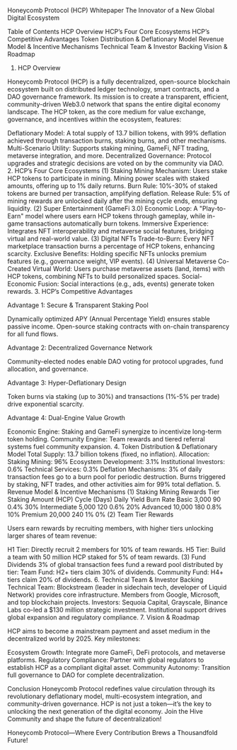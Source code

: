 Honeycomb Protocol (HCP) Whitepaper‌
The Innovator of a New Global Digital Ecosystem‌

Table of Contents‌
HCP Overview‌
HCP’s Four Core Ecosystems‌
HCP’s Competitive Advantages‌
Token Distribution & Deflationary Model‌
Revenue Model & Incentive Mechanisms‌
Technical Team & Investor Backing‌
Vision & Roadmap‌
1. HCP Overview‌

Honeycomb Protocol (HCP)‌ is a fully decentralized, open-source blockchain ecosystem built on distributed ledger technology, smart contracts, and a DAO governance framework. Its mission is to create a transparent, efficient, community-driven Web3.0 network that spans the entire digital economy landscape. The ‌HCP token‌, as the core medium for value exchange, governance, and incentives within the ecosystem, features:

Deflationary Model‌: A total supply of 13.7 billion tokens, with 99% deflation achieved through transaction burns, staking burns, and other mechanisms.
Multi-Scenario Utility‌: Supports staking mining, GameFi, NFT trading, metaverse integration, and more.
Decentralized Governance‌: Protocol upgrades and strategic decisions are voted on by the community via DAO.
2. HCP’s Four Core Ecosystems‌
(1) Staking Mining‌
Mechanism‌: Users stake HCP tokens to participate in mining. Mining power scales with staked amounts, offering up to 1% daily returns.
Burn Rule‌: 10%-30% of staked tokens are burned per transaction, amplifying deflation.
Release Rule‌: 5% of mining rewards are unlocked daily after the mining cycle ends, ensuring liquidity.
(2) Super Entertainment (GameFi 3.0)‌
Economic Loop‌: A "Play-to-Earn" model where users earn HCP tokens through gameplay, while in-game transactions automatically burn tokens.
Immersive Experience‌: Integrates NFT interoperability and metaverse social features, bridging virtual and real-world value.
(3) Digital NFTs‌
Trade-to-Burn‌: Every NFT marketplace transaction burns a percentage of HCP tokens, enhancing scarcity.
Exclusive Benefits‌: Holding specific NFTs unlocks premium features (e.g., governance weight, VIP events).
(4) Universal Metaverse‌
Co-Created Virtual World‌: Users purchase metaverse assets (land, items) with HCP tokens, combining NFTs to build personalized spaces.
Social-Economic Fusion‌: Social interactions (e.g., ads, events) generate token rewards.
3. HCP’s Competitive Advantages‌

Advantage 1: Secure & Transparent Staking Pool‌

Dynamically optimized APY (Annual Percentage Yield) ensures stable passive income.
Open-source staking contracts with on-chain transparency for all fund flows.

Advantage 2: Decentralized Governance Network‌

Community-elected nodes enable DAO voting for protocol upgrades, fund allocation, and governance.

Advantage 3: Hyper-Deflationary Design‌

Token burns via staking (up to 30%) and transactions (1%-5% per trade) drive exponential scarcity.

Advantage 4: Dual-Engine Value Growth‌

Economic Engine‌: Staking and GameFi synergize to incentivize long-term token holding.
Community Engine‌: Team rewards and tiered referral systems fuel community expansion.
4. Token Distribution & Deflationary Model‌
Total Supply‌: 13.7 billion tokens (fixed, no inflation).
Allocation‌:
Staking Mining‌: 96%
Ecosystem Development‌: 3.1%
Institutional Investors‌: 0.6%
Technical Services‌: 0.3%
Deflation Mechanisms‌:
3% of daily transaction fees go to a burn pool for periodic destruction.
Burns triggered by staking, NFT trades, and other activities aim for 99% total deflation.
5. Revenue Model & Incentive Mechanisms‌
(1) Staking Mining Rewards‌
Tier	Staking Amount (HCP)	Cycle (Days)	Daily Yield	Burn Rate
Basic	3,000	90	0.4%	30%
Intermediate	5,000	120	0.6%	20%
Advanced	10,000	180	0.8%	10%
Premium	20,000	240	1%	0%
(2) Team Tier Rewards‌

Users earn rewards by recruiting members, with higher tiers unlocking larger shares of team revenue:

H1 Tier‌: Directly recruit 2 members for 10% of team rewards.
H5 Tier‌: Build a team with 50 million HCP staked for 5% of team rewards.
(3) Fund Dividends‌
3% of global transaction fees fund a reward pool distributed by tier:
Team Fund‌: H2+ tiers claim 30% of dividends.
Community Fund‌: H4+ tiers claim 20% of dividends.
6. Technical Team & Investor Backing‌
Technical Team‌:
Blockstream‌ (leader in sidechain tech, developer of Liquid Network) provides core infrastructure.
Members from Google, Microsoft, and top blockchain projects.
Investors‌:
Sequoia Capital, Grayscale, Binance Labs‌ co-led a $130 million strategic investment.
Institutional support drives global expansion and regulatory compliance.
7. Vision & Roadmap‌

HCP aims to become a mainstream payment and asset medium in the decentralized world by 2025. Key milestones:

Ecosystem Growth‌: Integrate more GameFi, DeFi protocols, and metaverse platforms.
Regulatory Compliance‌: Partner with global regulators to establish HCP as a compliant digital asset.
Community Autonomy‌: Transition full governance to DAO for complete decentralization.

Conclusion‌
Honeycomb Protocol redefines value circulation through its revolutionary deflationary model, multi-ecosystem integration, and community-driven governance. HCP is not just a token—it’s the key to unlocking the next generation of the digital economy. Join the Hive Community and shape the future of decentralization!

Honeycomb Protocol—Where Every Contribution Brews a Thousandfold Future!‌
